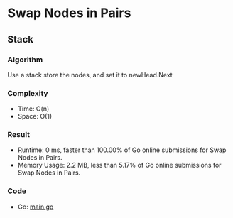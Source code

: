 # Swap Nodes in Pairs



## Stack

### Algorithm

Use a stack store the nodes, and set it to newHead.Next


### Complexity

- Time: O(n)
- Space: O(1)


### Result

- Runtime: 0 ms, faster than 100.00% of Go online submissions for Swap Nodes in Pairs.
- Memory Usage: 2.2 MB, less than 5.17% of Go online submissions for Swap Nodes in Pairs.


### Code

- Go: [main.go](#maingo)